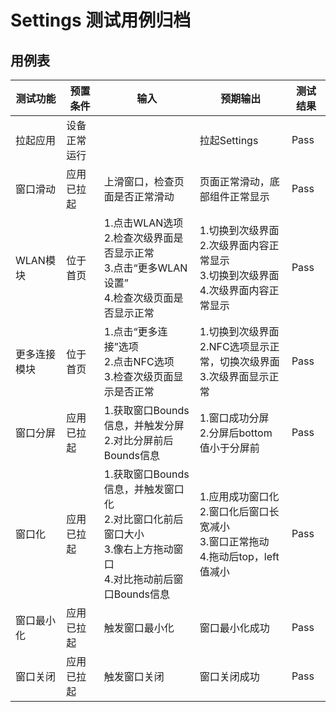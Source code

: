 # Settings 测试用例归档

## 用例表

|测试功能|预置条件|输入|预期输出|测试结果|
|---|---|---|---|---|
|拉起应用| 设备正常运行 |  |拉起Settings|Pass|
|窗口滑动| 应用已拉起 | 上滑窗口，检查页面是否正常滑动 |页面正常滑动，底部组件正常显示|Pass|
|WLAN模块| 位于首页 | 1.点击WLAN选项<br/>2.检查次级界面是否显示正常<br/>3.点击“更多WLAN设置”<br/>4.检查次级页面是否显示正常 |1.切换到次级界面<br/>2.次级界面内容正常显示<br/>3.切换到次级界面<br/>4.次级界面内容正常显示|Pass|
|更多连接模块| 位于首页 | 1.点击“更多连接”选项<br/>2.点击NFC选项<br/>3.检查次级页面显示是否正常 |1.切换到次级界面<br/>2.NFC选项显示正常，切换次级界面<br/>3.次级界面显示正常|Pass|
|窗口分屏| 应用已拉起 | 1.获取窗口Bounds信息，并触发分屏<br/>2.对比分屏前后Bounds信息 |1.窗口成功分屏<br/>2.分屏后bottom值小于分屏前|Pass|
|窗口化| 应用已拉起 | 1.获取窗口Bounds信息，并触发窗口化<br/>2.对比窗口化前后窗口大小<br/>3.像右上方拖动窗口<br/>4.对比拖动前后窗口Bounds信息 |1.应用成功窗口化<br/>2.窗口化后窗口长宽减小<br/>3.窗口正常拖动<br/>4.拖动后top，left值减小|Pass|
|窗口最小化| 应用已拉起 | 触发窗口最小化 |窗口最小化成功|Pass|
|窗口关闭| 应用已拉起 | 触发窗口关闭 |窗口关闭成功|Pass|